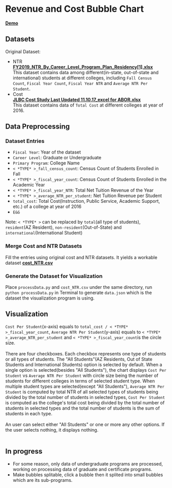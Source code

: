 # Revenue and Cost Bubble Chart
[**Demo**](https://heileman.github.io/UA-Analytics/Cost-NTR/index-v2.html)

## Datasets
Original Dataset:
* NTR<br/>
[**FY2019_NTR_By_Career_Level_Program_Plan_Residency[1].xlsx**]()<br/>
This dataset contains data among different(in-state, out-of-state and international) students at different colleges, including `Fall Census Count`, `Fiscal Year Count`, `Fiscal Year NTR` and `Average NTR Per Student`.
* Cost<br/>
[**JLBC Cost Study Last Updated 11.10.17_excel for ABOR.xlsx**]()<br/>
This dataset contains data of `Total Cost` at different colleges at year of 2016.

## Data Preprocessing
### Dataset Entries
* `Fiscal Year`: Year of the dataset<br/>
* `Career Level`: Graduate or Undergraduate<br/>
* `Primary Program`: College Name<br/>
* `< *TYPE* >_fall_census_count`: Census Count of Students Enrolled in Fall<br/>
* `< *TYPE* >_fiscal_year_count`: Census Count of Students Enrolled in the Academic Year<br/>
* `< *TYPE* >_fiscal_year_NTR`: Total Net Tuition Revenue of the Year<br/>
* `< *TYPE* >_average_NTR_per_student`: Net Tuition Revenue per Student<br/>
* `total_cost`: Total Cost(Instruction, Public Service, Academic Support, etc.) of a college at year of 2016<br/>
* `E&G`<br/>

Note: `< *TYPE* >` can be replaced by `total`(all type of students), `resident`(AZ Resident), `non-resident`(Out-of-State) and `international`(International Student)

### Merge Cost and NTR Datasets
Fill the entries using original cost and NTR datasets. It yields a workable dataset [**cost_NTR.csv**](https://github.com/heileman/UA-Analytics/blob/master/Cost-NTR/cost_NTR.csv)

### Generate the Dataset for Visualization
Place ```processData.py``` and ```cost_NTR.csv``` under the same directory, run `python processData.py` in Terminal to generate ```data.json``` which is the dataset the visualization program is using.


## Visualization
`Cost Per Student`(x-axis) equals to `total_cost / < *TYPE* >_fiscal_year_count`, `Average NTR Per Student`(y-axis) equals to `< *TYPE* >_average_NTR_per_student` and `< *TYPE* >_fiscal_year_count`is the circle size.</br></br>
There are four checkboxes. Each checkbox represents one type of students or all types of students. The "All Students"(AZ Residents, Out of State Students and International Students) option is selected by default. When a single option is selected(besides "All Students"), the chart displays `Cost Per Student` vs `Average NTR Per Student` with circle size being the number of students for different colleges in terms of selected student type. When multiple student types are selected(except "All Students"), `Average NTR Per Student` is computed by total NTR of all selected types of students being divided by the total number of students in selected types, `Cost Per Student` is computed as the college's total cost being divided by the total number of students in selected types and the total number of students is the sum of students in each type.</br></br>
An user can select either "All Students" or one or more any other options. If the user selects nothing, it displays nothing.</br></br>


## In progress
- For some reason, only data of undergraduate programs are processed, working on processing data of graduate and certificate programs.
- Make bubbles splitable, click a bubble then it splited into small bubbles which are its sub-programs.
